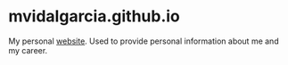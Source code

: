 mvidalgarcia.github.io
===========

My personal [website](http://mvidalgarcia.github.io/). Used to provide personal information about me and my career.
